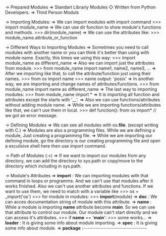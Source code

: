 -> Prepared Modules
	=> Standart Librariy Modules
		◇ Written from Python Developers.
	=> Third Person Moduls
	
-> Importing Modules:
	=> We can import modules with import command
		>>> import module_name
	=> We can use dir function to show module's functions and methods.
		>>> dir(module_name)
	=> We can use the attributes like:
		>>> module_name.attribute_or_function
	
-> Different Ways to Importing Modules
	=> Sometimes you need to call modules with another name or you can think it's better than using with module name. Exactly, this times we using this way:
		>>> import module_name as different_name
	=> Also we can import just the attributes from module.
		>>> from module_name import name1, name2, name3, ...
		=> After we importing like that, to call the attribute/function just using their names.
			>>> from os import name
			>>> name
			output: 'posix'
	=> In another way, we are importing and change names of attributes/functions.
		>>> from module_name import name as different_name
	=> The last way to importing modules:
		>>> from module_name import *
		=> It is importing all function and attributes except the starts with '__'.
		=> Also we can use functions/attributes without adding module name.
		=> While we are importing functions/attributes like that, we can't use them in local.
			>>> def function():
							from os import*    // we got an error message.

-> Defining Modules
	=> We can see all modules with os.__file__. (except writing with C.)
	=> Modules are also a programming files. While we are defining a module, Just creating a programming file.
	=> While we are importing our defining module, go the directory is our creating programming file and open a exculisive shell here then use import command.
	
-> Path of Modules (:>)
	=> If we want to import our modules from any directory, we can add the directory to sys.path or copy/move to the directory which including in sys.path.
	
-> Module's Attributes
	=> __import__ : We can importing modules with that command in loops or programms. And we can't use that modules after it works finished. Also we can't use another attributes and functions. If we want to use them, we need to match with a variable like 
		>>> os = __import_('os')
		>>> for module in modules:
		>>> 		__import__(module)
	=> __doc__ :  We can acces documentation string of module with this attribute.
	=> __name__ : While a module is importing __name__ attribute become __main__. So we can use that attribute to control our module. Our module can't start directly and we can access it's attributes.
		>>> if __name__ == '__main__':
		>>> 		some works...
	=> __loader__ : It is giving some info about module importing.
	=> __spec__ : It is giving some info about module.
	=> __package__ :--------------------------------